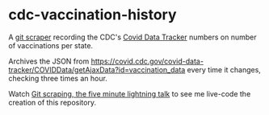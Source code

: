 # cdc-vaccination-history

A [git scraper](https://simonwillison.net/2020/Oct/9/git-scraping/) recording the CDC's [Covid Data Tracker](https://covid.cdc.gov/covid-data-tracker/#vaccinations) numbers on number of vaccinations per state.

Archives the JSON from https://covid.cdc.gov/covid-data-tracker/COVIDData/getAjaxData?id=vaccination_data every time it changes, checking three times an hour.

Watch [Git scraping, the five minute lightning talk](https://simonwillison.net/2021/Mar/5/git-scraping/) to see me live-code the creation of this repository.
